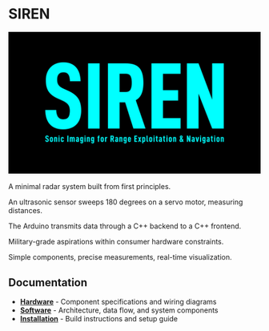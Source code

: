 # SIREN

![SIREN Logo](siren-logo.png)

A minimal radar system built from first principles.

An ultrasonic sensor sweeps 180 degrees on a servo motor, measuring distances.

The Arduino transmits data through a C++ backend to a C++ frontend.

Military-grade aspirations within consumer hardware constraints.

Simple components, precise measurements, real-time visualization.

## Documentation

- **[Hardware](docs/hardware.md)** - Component specifications and wiring diagrams
- **[Software](docs/software.md)** - Architecture, data flow, and system components
- **[Installation](docs/installation.md)** - Build instructions and setup guide
